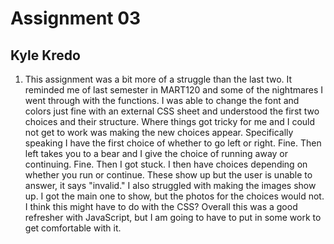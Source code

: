 # Assignment 03
## Kyle Kredo

1. This assignment was a bit more of a struggle than the last two. It reminded me of last semester in MART120 and some of the nightmares I went through with the functions. I was able to change the font and colors just fine with an external CSS sheet and understood the first two choices and their structure. Where things got tricky for me and I could not get to work was making the new choices appear. Specifically speaking I have the first choice of whether to go left or right. Fine. Then left takes you to a bear and I give the choice of running away or continuing. Fine. Then I got stuck. I then have choices depending on whether you run or continue. These show up but the user is unable to answer, it says "invalid." I also struggled with making the images show up. I got the main one to show, but the photos for the choices would not. I think this might have to do with the CSS? Overall this was a good refresher with JavaScript, but I am going to have to put in some work to get comfortable with it.
